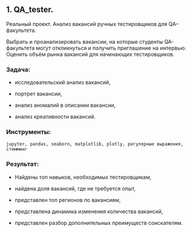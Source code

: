 ﻿## 1. QA_tester.
Реальный проект. Анализ вакансий ручных тестировщиков для QA–факультета.

Выбрать и проанализировать вакансии, на которые студенты QA-факультета могут откликнуться и получить приглашение на интервью. Оценить объём рынка вакансий для начинающих тестировщиков.

### Задача:

* исследовательский анализ вакансий,

* портрет вакансии,

* анализ аномалий в описании вакансии,

* анализ креативности вакансий.

### Инструменты:

`jupyter, pandas, seaborn, matplotlib, plotly, регулярные выражения, стемминг`

### Результат:

* Найдены топ навыков, необходимых тестировщикам,

* найдена доля вакансий, где не требуется опыт,

* представлен топ регионов по вакансиям,

* представлена динамика изменения количества вакансий,

* представлен разбор дополнительных преимуществ соискателям.
